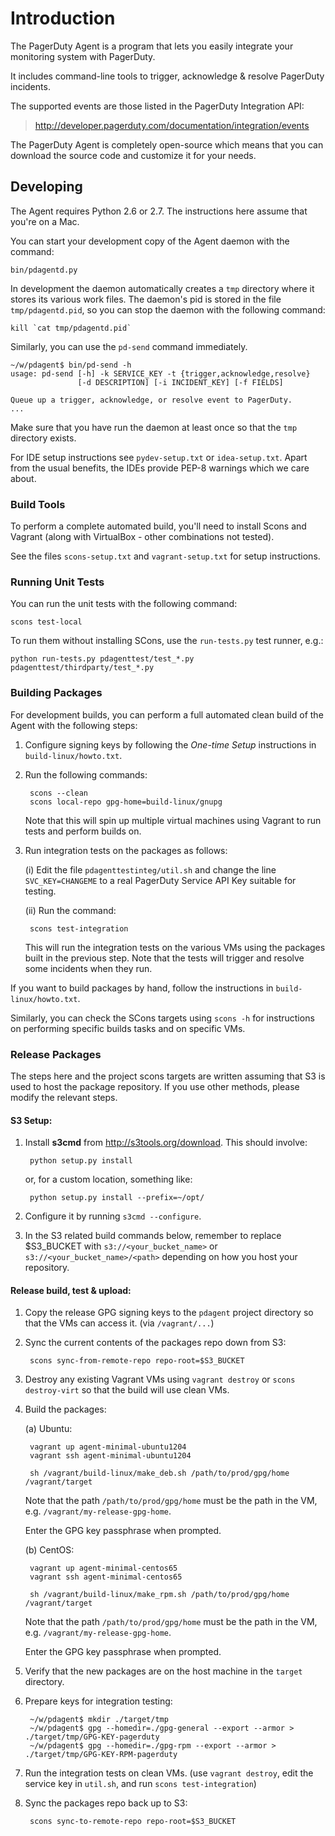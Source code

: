 # Introduction

The PagerDuty Agent is a program that lets you easily integrate your monitoring
system with PagerDuty.

It includes command-line tools to trigger, acknowledge & resolve PagerDuty
incidents.

The supported events are those listed in the PagerDuty Integration API:

> <http://developer.pagerduty.com/documentation/integration/events>

The PagerDuty Agent is completely open-source which means that you can download
the source code and customize it for your needs.


## Developing

The Agent requires Python 2.6 or 2.7. The instructions here assume that you're
on a Mac.

You can start your development copy of the Agent daemon with the command:

    bin/pdagentd.py

In development the daemon automatically creates a `tmp` directory where it
stores its various work files. The daemon's pid is stored in the file
`tmp/pdagentd.pid`, so you can stop the daemon with the following command:

    kill `cat tmp/pdagentd.pid`

Similarly, you can use the `pd-send` command immediately.

```
~/w/pdagent$ bin/pd-send -h
usage: pd-send [-h] -k SERVICE_KEY -t {trigger,acknowledge,resolve}
               [-d DESCRIPTION] [-i INCIDENT_KEY] [-f FIELDS]

Queue up a trigger, acknowledge, or resolve event to PagerDuty.
...
```

Make sure that you have run the daemon at least once so that the `tmp`
directory exists.

For IDE setup instructions see `pydev-setup.txt` or `idea-setup.txt`. Apart
from the usual benefits, the IDEs provide PEP-8 warnings which we care about.


### Build Tools

To perform a complete automated build, you'll need to install Scons and Vagrant
(along with VirtualBox - other combinations not tested).

See the files `scons-setup.txt` and `vagrant-setup.txt` for setup instructions.


### Running Unit Tests

You can run the unit tests with the following command:

    scons test-local

To run them without installing SCons, use the `run-tests.py` test runner, e.g.:

    python run-tests.py pdagenttest/test_*.py pdagenttest/thirdparty/test_*.py


### Building Packages

For development builds, you can perform a full automated clean build of the
Agent with the following steps:

1. Configure signing keys by following the _One-time Setup_ instructions in
`build-linux/howto.txt`.

2. Run the following commands:

        scons --clean
        scons local-repo gpg-home=build-linux/gnupg

    Note that this will spin up multiple virtual machines using Vagrant to run
    tests and perform builds on.

3. Run integration tests on the packages as follows:

    (i) Edit the file `pdagenttestinteg/util.sh` and change the line
    `SVC_KEY=CHANGEME` to a real PagerDuty Service API Key suitable for testing.

    (ii) Run the command:

        scons test-integration

    This will run the integration tests on the various VMs using the packages
    built in the previous step. Note that the tests will trigger and resolve
    some incidents when they run.


If you want to build packages by hand, follow the instructions in
`build-linux/howto.txt`.

Similarly, you can check the SCons targets using `scons -h` for instructions on
performing specific builds tasks and on specific VMs.

### Release Packages

The steps here and the project scons targets are written assuming that S3 is
used to host the package repository. If you use other methods, please modify
the relevant steps.


#### S3 Setup:

1. Install **s3cmd** from http://s3tools.org/download. This should involve:

        python setup.py install

    or, for a custom location, something like:

        python setup.py install --prefix=~/opt/

2. Configure it by running `s3cmd --configure`.

3. In the S3 related build commands below, remember to replace $S3_BUCKET with
`s3://<your_bucket_name>` or `s3://<your_bucket_name>/<path>` depending on how
you host your repository.


#### Release build, test & upload:

1. Copy the release GPG signing keys to the `pdagent` project directory so that
the VMs can access it. (via `/vagrant/...`)

2. Sync the current contents of the packages repo down from S3:

        scons sync-from-remote-repo repo-root=$S3_BUCKET

3. Destroy any existing Vagrant VMs using `vagrant destroy` or `scons
destroy-virt` so that the build will use clean VMs.

4. Build the packages:

    (a) Ubuntu:

        vagrant up agent-minimal-ubuntu1204
        vagrant ssh agent-minimal-ubuntu1204

        sh /vagrant/build-linux/make_deb.sh /path/to/prod/gpg/home /vagrant/target

    Note that the path `/path/to/prod/gpg/home` must be the path in the VM,
    e.g. `/vagrant/my-release-gpg-home`.

    Enter the GPG key passphrase when prompted.

    (b) CentOS:

        vagrant up agent-minimal-centos65
        vagrant ssh agent-minimal-centos65

        sh /vagrant/build-linux/make_rpm.sh /path/to/prod/gpg/home /vagrant/target

    Note that the path `/path/to/prod/gpg/home` must be the path in the VM,
    e.g. `/vagrant/my-release-gpg-home`.

    Enter the GPG key passphrase when prompted.


5. Verify that the new packages are on the host machine in the `target`
directory.


6. Prepare keys for integration testing:

        ~/w/pdagent$ mkdir ./target/tmp
        ~/w/pdagent$ gpg --homedir=./gpg-general --export --armor > ./target/tmp/GPG-KEY-pagerduty
        ~/w/pdagent$ gpg --homedir=./gpg-rpm --export --armor > ./target/tmp/GPG-KEY-RPM-pagerduty


7. Run the integration tests on clean VMs. (use `vagrant destroy`, edit the
service key in `util.sh`, and run `scons test-integration`)


8. Sync the packages repo back up to S3:

        scons sync-to-remote-repo repo-root=$S3_BUCKET
